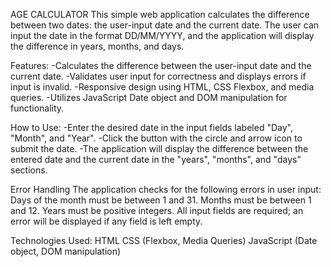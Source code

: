 AGE CALCULATOR
This simple web application calculates the difference between two dates: the user-input date and the current date. The user can input the date in the format DD/MM/YYYY, and the application will display the difference in years, months, and days.

Features:
-Calculates the difference between the user-input date and the current date.
-Validates user input for correctness and displays errors if input is invalid.
-Responsive design using HTML, CSS Flexbox, and media queries.
-Utilizes JavaScript Date object and DOM manipulation for functionality.

How to Use:
-Enter the desired date in the input fields labeled "Day", "Month", and "Year".
-Click the button with the circle and arrow icon to submit the date.
-The application will display the difference between the entered date and the current date in the "years", "months", and "days" sections.

Error Handling
The application checks for the following errors in user input:
Days of the month must be between 1 and 31.
Months must be between 1 and 12.
Years must be positive integers.
All input fields are required; an error will be displayed if any field is left empty.

Technologies Used:
HTML
CSS (Flexbox, Media Queries)
JavaScript (Date object, DOM manipulation)
